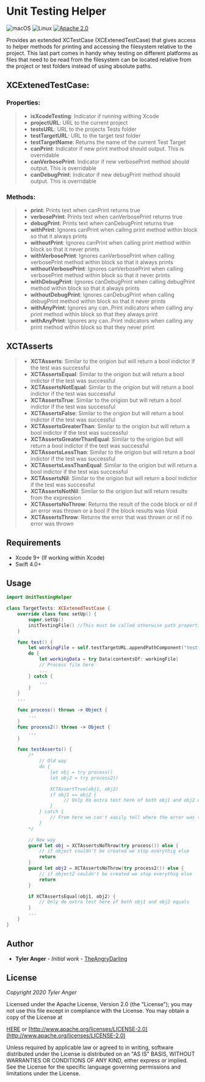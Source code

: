 # Unit Testing Helper

![macOS](https://img.shields.io/badge/os-macOS-green.svg?style=flat)
![Linux](https://img.shields.io/badge/os-linux-green.svg?style=flat)
[![Apache 2.0](https://img.shields.io/badge/License-Apache%202.0-blue.svg?style=flat)](LICENSE.md)

Provides an extended XCTestCase (XCExtenedTestCase) that gives access to helper methods for printing and accessing the filesystem relative to the project.  This last part comes in handy whey testing on different platforms as files that need to be read from the filesystem can be located relative from the project or test folders instead of using absolute paths.

## XCExtenedTestCase:
### Properties:
>*   **isXcodeTesting**: Indicator if running withing Xcode
>*   **projectURL**: URL to the current project
>*   **testsURL**: URL to the projects Tests folder
>*   **testTargetURL**: URL to the target test folder
>*   **testTargetName**: Returns the name of the current Test Target
>*   **canPrint**: Indicator if new print method should output.  This is overridable
>*   **canVerbosePrint**: Indicator if new verbosePrint method should output.  This is overridable
>*   **canDebugPrint**: Indicator if new debugPrint method should output.  This is overridable

### Methods:
>*   **print**: Prints text when canPrint returns true
>*   **verbosePrint**: Prints text when canVerbosePrint returns true
>*   **debugPrint**: Prints text when canDebugPrint returns true
>*   **withPrint**: Ignores canPrint when calling print method within block so that it always prints
>*   **withoutPrint**: Ignores canPrint when calling print method within block so that it never prints
>*   **withVerbosePrint**: Ignores canVerbosePrint when calling verbosePrint method within block so that it always prints
>*   **withoutVerbosePrint**: Ignores canVerbosePrint when calling verbosePrint method within block so that it never prints
>*   **withDebugPrint**: Ignores canDebugPrint when calling debugPrint method within block so that it always prints
>*   **withoutDebugPrint**: Ignores canDebugPrint when calling debugPrint method within block so that it never prints
>*   **withAnyPrint**: Ignores any can..Print indicators when calling any print method within block so that they always print
>*   **withAnyPrint**: Ignores any can..Print indicators when calling any print method within block so that they never print

## XCTAsserts
>*   **XCTAsserts**: Similar to the origion but will return a bool indictor if the test was successful
>*   **XCTAssertsEqual**: Similar to the origion but will return a bool indictor if the test was successful
>*   **XCTAssertsNotEqual**: Similar to the origion but will return a bool indictor if the test was successful
>*   **XCTAssertsTrue**: Similar to the origion but will return a bool indictor if the test was successful
>*   **XCTAssertsFalse**: Similar to the origion but will return a bool indictor if the test was successful
>*   **XCTAssertsGreaterThan**: Similar to the origion but will return a bool indictor if the test was successful
>*   **XCTAssertsGreaterThanEqual**: Similar to the origion but will return a bool indictor if the test was successful
>*   **XCTAssertsLessThan**: Similar to the origion but will return a bool indictor if the test was successful
>*   **XCTAssertsLessThanEqual**: Similar to the origion but will return a bool indictor if the test was successful
>*   **XCTAssertsNil**: Similar to the origion but will return a bool indictor if the test was successful
>*   **XCTAssertsNotNil**: Similar to the origion but will return results from the expression
>*   **XCTAssertsNoThrow**: Returns the result of the code block or nil if an error was thrown or a bool if the block results was Void
>*   **XCTAssertsThrow**: Returns the error that was thrown or nil if no error was thrown

## Requirements

* Xcode 9+ (If working within Xcode)
* Swift 4.0+

## Usage

```swift
import UnitTestingHelper

class TargetTests: XCExtenedTestCase {
    override class func setUp() {
        super.setUp()
        initTestingFile() //This must be called otherwise path properties will not work
    }

    func test() {
        let workingFile = self.testTargetURL.appendPathComponent("testfile.ext")
        do {
            let workingData = try Data(contentsOf: workingFile)
            // Process file here
            ...
        } catch {
            ...
        }
    }
    ...

    func process() throws -> Object {
        ...
    }
    func process2() throws -> Object {
        ...
    }

    func testAsserts() {
        /*
            // Old way
            do {
                let obj = try process()
                let obj2 = try process2()

                XCTAssertTrue(obj1, obj2)
                if obj1 == obj2 {
                     // Only do extra test here of both obj1 and obj2 equals
                }
            } catch {
                // From here we can't easily tell where the error was thrown from
            }
        */

        // New way
        guard let obj = XCTAssertsNoThrow(try process()) else {
            // if object couldn't be created we stop everythig else
            return
        }
        guard let obj2 = XCTAssertsNoThrow(try process2()) else {
            // if object2 couldn't be created we stop everythig else
            return
        }

        if XCTAssertsEqual(obj1, obj2) {
            // Only do extra test here of both obj1 and obj2 equals
        }
        ...
    }
}
```

## Author

* **Tyler Anger** - *Initial work*  - [TheAngryDarling](https://github.com/TheAngryDarling)

## License

*Copyright 2020 Tyler Anger*

Licensed under the Apache License, Version 2.0 (the "License");
you may not use this file except in compliance with the License.
You may obtain a copy of the License at

[HERE](LICENSE.md) or [http://www.apache.org/licenses/LICENSE-2.0](http://www.apache.org/licenses/LICENSE-2.0)

Unless required by applicable law or agreed to in writing, software
distributed under the License is distributed on an "AS IS" BASIS,
WITHOUT WARRANTIES OR CONDITIONS OF ANY KIND, either express or implied.
See the License for the specific language governing permissions and
limitations under the License.
